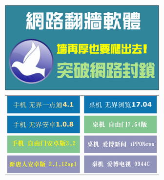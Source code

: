 <IMG SRC="img/free.png" width=880><br>

<table  width="800">
<tr>
	<td><img src="img/U4.1.jpg" width="455"></td>
	<td><img src="img/U17.04.jpg"  width="455"></td>
</tr>
<tr>
<td><img src="img/U1.0.8jpg.jpg" width="455"></td>
<td><img src="img/f7.64-1.jpg"  width="455"></td>
</tr>
<tr>
	<td><img src="img/f32-1.jpg" width="455"></td>
	<td><img src="img/ipponews.jpg"  width="455"></td>
</tr>
<tr>
	<td><img src="img/iNTD_TVsp1.jpg" width="455"></td>
	<td><img src="img/0944c.jpg"  width="455"></td>
</tr>
